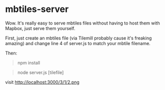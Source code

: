 mbtiles-server
==============

Wow. It's really easy to serve mbtiles files without having to host them with Mapbox, just serve them yourself.  

First, just create an mbtiles file (via Tilemill probably cause it's freaking amazing) and change line 4 of server.js to match your mbtile filename. 

Then: 

> npm install

> node server.js [tilefile]

visit [http://localhost:3000/3/1/2.png](http://localhost:3000/3/1/2.png)
